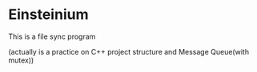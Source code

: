 # Einsteinium
This is a file sync program

(actually is a practice on C++ project structure and Message Queue(with mutex))
